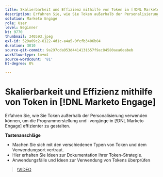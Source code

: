 ```yaml
---
title: Skalierbarkeit und Effizienz mithilfe von Token in [!DNL Marketo Engage]
description: Erfahren Sie, wie Sie Token außerhalb der Personalisierung verwenden können, um die Programmerstellung und -vorgänge in [!DNL Marketo Engage] effizienter zu gestalten.
solution: Marketo Engage
role: User
level: Beginner
kt: 9770
thumbnail: 340593.jpeg
exl-id: 529a09c2-8122-4d1c-a4a5-0fcfb3406b04
duration: 3010
source-git-commit: 9a297cda953d4414131657f9ac84580aea0eabeb
workflow-type: tm+mt
source-wordcount: '81'
ht-degree: 0%

---
```


# Skalierbarkeit und Effizienz mithilfe von Token in [!DNL Marketo Engage]

Erfahren Sie, wie Sie Token außerhalb der Personalisierung verwenden können, um die Programmerstellung und -vorgänge in [!DNL Marketo Engage] effizienter zu gestalten.

**Tastenanschläge**

* Machen Sie sich mit den verschiedenen Typen von Token und dem Verwendungsort vertraut.
* Hier erhalten Sie Ideen zur Dokumentation Ihrer Token-Strategie.
* Anwendungsfälle und Ideen zur Verwendung von Tokens überprüfen

>[!VIDEO](https://video.tv.adobe.com/v/340593/?quality=12&learn=on)
